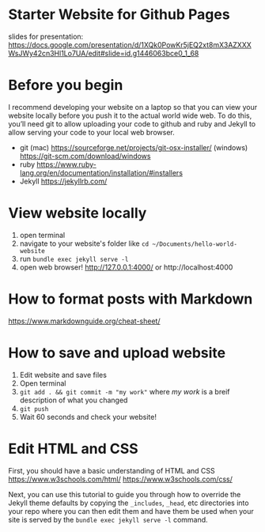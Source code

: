 # Starter Website for Github Pages
slides for presentation: https://docs.google.com/presentation/d/1XQk0PowKr5jEQ2xt8mX3AZXXXWsJWy42cn3Hl1Lo7UA/edit#slide=id.g1446063bce0_1_68

# Before you begin

I recommend developing your website on a laptop so that you can view your website locally before you push it to the actual world wide web. To do this, you’ll need git to allow uploading your code to github and ruby and Jekyll to allow serving your code to your local web browser.

- git (mac) <https://sourceforge.net/projects/git-osx-installer/> (windows) <https://git-scm.com/download/windows>
- ruby <https://www.ruby-lang.org/en/documentation/installation/#installers>
- Jekyll <https://jekyllrb.com/>

# View website locally

1. open terminal
2. navigate to your website's folder like
```cd ~/Documents/hello-world-website```
3. run
```bundle exec jekyll serve -l```
4. open web browser! http://127.0.0.1:4000/ or http://localhost:4000


# How to format posts with Markdown

https://www.markdownguide.org/cheat-sheet/


# How to save and upload website

1. Edit website and save files
2. Open terminal
3. ```git add . && git commit -m "my work"``` where _my work_ is a breif description of what you changed
4. ```git push```
5. Wait 60 seconds and check your website!

# Edit HTML and CSS
First, you should have a basic understanding of HTML and CSS
https://www.w3schools.com/html/
https://www.w3schools.com/css/

Next, you can use this tutorial to guide you through how to override the Jekyll theme defaults by copying the `_includes`, `_head`, etc directories into your repo where you can then edit them and have them be used when your site is served by the `bundle exec jekyll serve -l` command.

